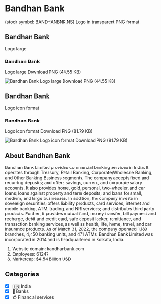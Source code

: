# Bandhan Bank
 (stock symbol: BANDHANBNK.NS) Logo in transparent PNG format

## Bandhan Bank
 Logo large

### Bandhan Bank
 Logo large Download PNG (44.55 KB)

![Bandhan Bank
 Logo large Download PNG (44.55 KB)](/img/orig/BANDHANBNK.NS_BIG-2694428d.png)

## Bandhan Bank
 Logo icon format

### Bandhan Bank
 Logo icon format Download PNG (81.79 KB)

![Bandhan Bank
 Logo icon format Download PNG (81.79 KB)](/img/orig/BANDHANBNK.NS-55891c4e.png)

## About Bandhan Bank


Bandhan Bank Limited provides commercial banking services in India. It operates through Treasury, Retail Banking, Corporate/Wholesale Banking, and Other Banking Business segments. The company accepts fixed and recurring deposits; and offers savings, current, and corporate salary accounts. It also provides home, gold, personal, two-wheeler, and car loans; loans against property and term deposits; and loans for small, medium, and large businesses. In addition, the company invests in sovereign securities; offers liability products, card services, internet and mobile banking, ATM, trading, and NRI services; and distributes third party products. Further, it provides mutual fund, money transfer, bill payment and recharge, debit and credit card, safe deposit locker, remittance, and transaction banking services, as well as health, life, home, travel, and car insurance products. As of March 31, 2022, the company operated 1,189 branches, 4,450 banking units, and 471 ATMs. Bandhan Bank Limited was incorporated in 2014 and is headquartered in Kolkata, India.

1. Website domain: bandhanbank.com
2. Employees: 61247
3. Marketcap: $4.54 Billion USD


## Categories
- [x] 🇮🇳 India
- [x] 🏦 Banks
- [x] 💳 Financial services
